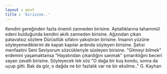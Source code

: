 ```yaml
---
layout : post
title : 'birisine..'
---
```

Kendini gereğinden fazla önemli zanneden birisine. Aptallıklarına tahammül edeni bulduğunda kendini akıllı zanneden birisine. Ağzından çıkan patavatsız sözlere Dürüstlük sıfatını yakıştıran birisine. İnsanın yüzüne söyleyemediklerini de kapalı kapılar ardında söyleyen birisine. Şahsi menfaatini Seni Seviyorum sözcükleriyle süsleyen birisine. "Gitmeyi bilmek" erdemini yaşamaktansa "Hayatından çıkardığını sanmak" şımarıklığını beceri sayan zavallı birisine. Söyleyecek tek söz "O dağa bir kuş kondu, sonra da uçup gitti.  Bak da gör, o dağda ne bir fazlalık var ne bir eksilme.." G. Kayhan

